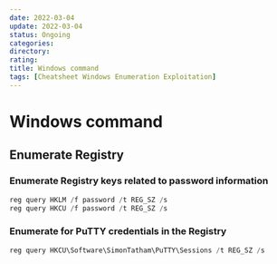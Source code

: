 ```yaml
---
date: 2022-03-04
update: 2022-03-04
status: Ongoing
categories:
directory: 
rating: 
title: Windows command
tags: [Cheatsheet Windows Enumeration Exploitation]
---
```

# Windows command

## Enumerate Registry

### Enumerate Registry keys related to password information
```powershell
reg query HKLM /f password /t REG_SZ /s
reg query HKCU /f password /t REG_SZ /s
```

### Enumerate for PuTTY credentials in the Registry
```powershell
reg query HKCU\Software\SimonTatham\PuTTY\Sessions /t REG_SZ /s
```
